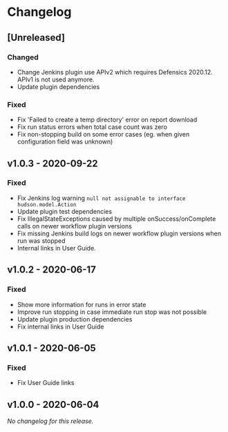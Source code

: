 # Changelog

## [Unreleased]
### Changed
- Change Jenkins plugin use APIv2 which requires Defensics 2020.12. APIv1 is not used anymore.
- Update plugin dependencies

### Fixed
- Fix 'Failed to create a temp directory' error on report download
- Fix run status errors when total case count was zero
- Fix non-stopping build on some error cases (eg. when given configuration field was unknown)

## v1.0.3 - 2020-09-22
### Fixed
- Fix Jenkins log warning `null not assignable to interface hudson.model.Action`
- Update plugin test dependencies
- Fix IllegalStateExceptions caused by multiple onSuccess/onComplete calls on newer workflow plugin
  versions
- Fix missing Jenkins build logs on newer workflow plugin versions when run was stopped
- Internal links in User Guide.

## v1.0.2 - 2020-06-17
### Fixed
- Show more information for runs in error state
- Improve run stopping in case immediate run stop was not possible
- Update plugin production dependencies
- Fix internal links in User Guide

## v1.0.1 - 2020-06-05
### Fixed
- Fix User Guide links

## v1.0.0 - 2020-06-04
*No changelog for this release.*
